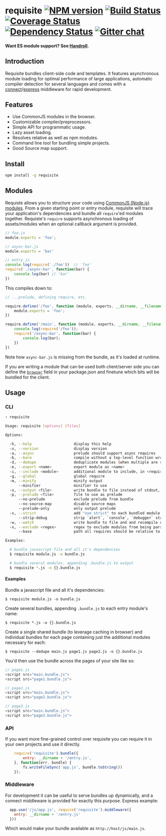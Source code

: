 # requisite [![NPM version][npm-img]][npm-url] [![Build Status][travis-img]][travis-url] [![Coverage Status][coveralls-img]][coveralls-url] [![Dependency Status][dependency-img]][dependency-url] [![Gitter chat][gitter-img]][gitter-url]

#### Want ES module support? See [Handroll](https://github.com/zeekay/handroll).

## Introduction
Requisite bundles client-side code and templates. It features asynchronous
module loading for optimal performance of large applications, automatic compiler
detection for several languages and comes with a
[connect][connect]/[express][express] middleware for rapid development.

## Features
- Use CommonJS modules in the browser.
- Customizable compiler/preprocessors.
- Simple API for programmatic usage.
- Lazy asset loading.
- Resolves relative as well as npm modules.
- Command line tool for bundling simple projects.
- Good Source map support.

## Install
```bash
npm install -g requisite
```

## Modules
Requiste allows you to structure your code using [CommonJS (Node.js)
modules][commonjs]. From a given starting point or entry module, requisite will
trace your application's dependencies and bundle all `require`'ed modules
together. Requiste's `require` supports asynchronous loading of assets/modules
when an optional callback argument is provided.

```javascript
// foo.js
module.exports = 'foo';

// async-bar.js
module.exports = 'bar'

// entry.js
console.log(require('./foo'))  // 'foo'
require('./async-bar', function(bar) {
    console.log(bar) // 'bar'
})
```

This compiles down to:

```javascript
// ...prelude, defining require, etc.

require.define('/foo', function (module, exports, __dirname, __filename) {
    module.exports = 'foo';
})

require.define('/main', function (module, exports, __dirname, __filename) {
    console.log(require('/foo'));
    require('/async-bar', function(bar) {
        console.log(bar);
    })
})
```

Note how `async-bar.js` is missing from the bundle, as it's loaded at runtime.

If you are writing a module that can be used both client/server side you can
define the [`browser`](browser-field) field in your package.json and finetune which bits will be
bundled for the client.

## Usage
### CLI
```bash
› requisite

Usage: requisite [options] [files]

Options:

  -h, --help                   display this help
  -v, --version                display version
  -a, --async                  prelude should support async requires
  -b, --bare                   compile without a top-level function wrapper
  -d, --dedupe                 deduplicate modules (when multiple are specified)
  -e, --export <name>          export module as <name>
  -i, --include <module>       additional module to include, in <require as>:<path to module> format
  -g, --global                 global require
  -m, --minify                 minify output
      --minifier               minifier to use
  -o, --output <file>          write bundle to file instead of stdout, {} may be used as a placeholder
  -p, --prelude <file>         file to use as prelude
      --no-prelude             exclude prelude from bundle
      --no-source-map          disable source maps
      --prelude-only           only output prelude
  -s, --strict                 add "use strict" to each bundled module
      --strip-debug            strip `alert`, `console`, `debugger` statements
  -w, --watch                  write bundle to file and and recompile on file changes
  -x, --exclude <regex>        regex to exclude modules from being parsed
      --base                   path all requires should be relative to

Examples:

  # bundle javascript file and all it's dependencies
  $ requisite module.js -o bundle.js

  # bundle several modules, appending .bundle.js to output
  $ requisite *.js -o {}.bundle.js
```

#### Examples
Bundle a javascript file and all it's dependencies:
```
$ requisite module.js -o bundle.js
```

Create several bundles, appending `.bundle.js` to each entry module's name:
```
$ requisite *.js -o {}.bundle.js
```

Create a single shared bundle (to leverage caching in browser) and individual
bundles for each page containing just the additional modules necessary for each:
```
$ requisite --dedupe main.js page1.js page2.js -o {}.bundle.js
```

You'd then use the bundle across the pages of your site like so:
```javascript
// page1.js
<script src="main.bundle.js">
<script src="page1.bundle.js">

// page2.js
<script src="main.bundle.js">
<script src="page2.bundle.js">

// page3.js
<script src="main.bundle.js">
<script src="page3.bundle.js">
```

### API
If you want more fine-grained control over requisite you can require it in your
own projects and use it directly.

```javascript
    require('requisite').bundle({
        entry: __dirname + '/entry.js',
    }, function(err, bundle) {
        fs.writeFileSync('app.js', bundle.toString())
    });
```

### Middleware
For development it can be useful to serve bundles up dynamically, and a connect
middleware is provided for exactly this purpose. Express example:

```javascript
  app.use('/js/app.js', require('requisite').middleware({
    entry: __dirname + '/entry.js'
  }))
```

Which would make your bundle available as `http://host/js/main.js`.

[browser-field]: https://gist.github.com/defunctzombie/4339901
[coffeescript]:  http://coffeescript.org
[commonjs]:      http://nodejs.org/docs/latest/api/modules.html#modules_modules
[connect]:       http://www.senchalabs.org/connect/
[express]:       http://expressjs.com/
[jade]:          http://jade-lang.com

[travis-img]:     https://img.shields.io/travis/zeekay/requisite.svg
[travis-url]:     https://travis-ci.org/zeekay/requisite
[coveralls-img]:  https://coveralls.io/repos/zeekay/requisite/badge.svg?branch=master&service=github
[coveralls-url]:  https://coveralls.io/github/zeekay/requisite?branch=master
[dependency-url]: https://david-dm.org/zeekay/requisite
[dependency-img]: https://david-dm.org/zeekay/requisite.svg
[npm-img]:        https://img.shields.io/npm/v/requisite.svg
[npm-url]:        https://www.npmjs.com/package/requisite
[gitter-img]:     https://badges.gitter.im/join-chat.svg
[gitter-url]:     https://gitter.im/zeekay/hi

<!-- not used -->
[downloads-img]:     https://img.shields.io/npm/dm/requisite.svg
[downloads-url]:     http://badge.fury.io/js/requisite
[devdependency-img]: https://david-dm.org/zeekay/requisite/dev-status.svg
[devdependency-url]: https://david-dm.org/zeekay/requisite#info=devDependencies
